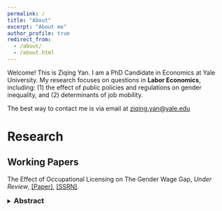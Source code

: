 ```yaml
---
permalink: /
title: "About"
excerpt: "About me"
author_profile: true
redirect_from: 
  - /about/
  - /about.html
---
```


Welcome! This is Ziqing Yan. I am a PhD Candidate in Economics at Yale University. My research focuses on questions in **Labor Economics**, including: (1) the effect of public policies and regulations on gender inequality, and (2) determinants of job mobility. 

The best way to contact me is via email at ziqing.yan@yale.edu



# Research 

## Working Papers

<!-- [The Effect of Occupational Licensing on The Gender Wage Gap](http://ziqing-yan.github.io/files/ziqingyan_license_gender.pdf) -->
The Effect of Occupational Licensing on The Gender Wage Gap, *Under Review*, 
<a href="http://ziqing-yan.github.io/files/ziqingyan_license_gender.pdf" target="_blank" rel="noopener noreferrer">[Paper]</a>, <a href="https://papers.ssrn.com/sol3/papers.cfm?abstract_id=5090345" target="_blank" rel="noopener noreferrer">[SSRN]</a>.


<details>
  <summary style="cursor: pointer;">
    <h3 style="display: inline; margin: 0;">Abstract</h3>
  </summary>

  <p>Occupational licenses cover nearly one-fifth of the U.S. workforce. This paper studies their impact on the gender wage gap. I find that licensing increases women's hourly wage rates by 5.7% more than men's, thereby reducing the gender wage gap by 49%. The effect is more pronounced for higher-educated workers and those with young children. For licenses that involve additional human capital requirements such as continuing education, women benefit both directly through increased productivity and indirectly through enhanced signaling value. These benefits are particularly strong when temporal interruptions for women become widespread with the introduction of family leave policies. These findings support a model of statistical discrimination in which licensing serves as a signal of ability and labor force attachment.</p>
</details>

